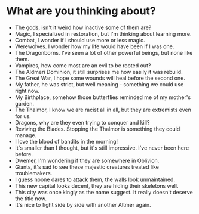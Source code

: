 # What are you thinking about?
- The gods, isn't it weird how inactive some of them are?
- Magic, I specialized in restoration, but I'm thinking about learning more.
- Combat, I wonder if I should use more or less magic.
- Werewolves. I wonder how my life would have been if I was one.
- The Dragonborns. I've seen a lot of other powerful beings, but none like them.
- Vampires, how come most are an evil to be rooted out?
- The Aldmeri Dominion, it still surprises me how easily it was rebuild.
- The Great War, I hope some wounds will heal before the second one.
- My father, he was strict, but well meaning - something we could use right now.
- My Birthplace, somehow those butterflies reminded me of my mother's garden.
- The Thalmor, I know we are racist all in all, but they are extremists even for us.
- Dragons, why are they even trying to conquer and kill?
- Reviving the Blades. Stopping the Thalmor is something they could manage.
- I love the blood of bandits in the morning!
- It's smaller than I thought, but it's still impressive. I've never been here before.
- Dwemer, I'm wondering if they are somewhere in Oblivion.
- Giants, it's sad to see these majestic creatures treated like troublemakers.
- I guess noone dares to attack them, the walls look unmaintained.
- This new capital looks decent, they are hiding their skeletons well.
- This city was once kingly as the name suggest. It really doesn't deserve the title now.
- It's nice to fight side by side with another Altmer again.
